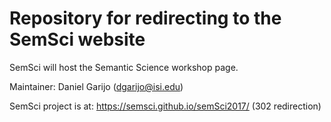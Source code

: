 Repository for redirecting to the SemSci website
===================

SemSci will host the Semantic Science workshop page. 

Maintainer: Daniel Garijo (dgarijo@isi.edu)

SemSci project is at: https://semsci.github.io/semSci2017/ (302 redirection)
